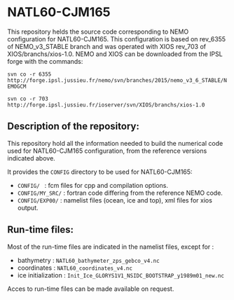# NATL60-CJM165
This repository helds the source code corresponding to NEMO configuration for NATL60-CJM165.
This configuration is based on rev_6355 of NEMO_v3_STABLE branch and was operated with XIOS rev_703 of XIOS/branchs/xios-1.0.  NEMO and XIOS can be downloaded from the IPSL forge with the commands:

```svn co -r 6355 http://forge.ipsl.jussieu.fr/nemo/svn/branches/2015/nemo_v3_6_STABLE/NEMOGCM```

```svn co -r 703 http://forge.ipsl.jussieu.fr/ioserver/svn/XIOS/branchs/xios-1.0```

## Description of the repository:
  This repository hold all the information needed to build the numerical code used for NATL60-CJM165 configuration, from the reference versions indicated above.
  
  It provides the ```CONFIG``` directory to be used for NATL60-CJM165:
  
* ```CONFIG/ ``` : fcm files for cpp and compilation options.
* ```CONFIG/MY_SRC/``` : fortran code differing from the reference NEMO code.
* ```CONFIG/EXP00/``` : namelist files (ocean, ice and top), xml files for xios output.

## Run-time files:
  Most of the run-time files are indicated in the namelist files, except for :
* bathymetry : ```NATL60_bathymeter_zps_gebco_v4.nc```
* coordinates : ```NATL60_coordinates_v4.nc```
* ice initialization : ```Init_Ice_GLORYS1V1_NSIDC_BOOTSTRAP_y1989m01_new.nc```

Acces to run-time files can be made available on request.

